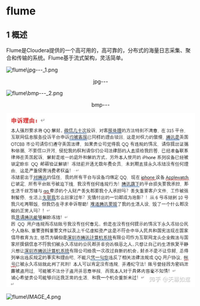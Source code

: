 # flume

## 1 概述

Flume是Cloudera提供的一个高可用的，高可靠的，分布式的海量日志采集、聚合和传输的系统。Flume基于流式架构，灵活简单。


![flume\jpg---_1.png](flume\jpg---_1.png)
<center>jpg---</center>


![flume\bmp---_2.png](flume\bmp---_2.png)
<center>bmp---</center>


![flume\IMAGE_3.png](flume\IMAGE_3.png)
<center></center>


![flume\IMAGE_4.png](flume\IMAGE_4.png)
<center></center>


